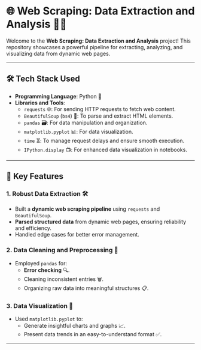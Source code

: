 # 🌐 Web Scraping: Data Extraction and Analysis 🕵️‍♂️

Welcome to the **Web Scraping: Data Extraction and Analysis** project! This repository showcases a powerful pipeline for extracting, analyzing, and visualizing data from dynamic web pages. 

---

## 🛠️ Tech Stack Used

- **Programming Language**: Python 🐍  
- **Libraries and Tools**:
  - `requests` 🌐: For sending HTTP requests to fetch web content.  
  - `BeautifulSoup` (`bs4`) 🥣: To parse and extract HTML elements.  
  - `pandas` 🗃️: For data manipulation and organization.  
  - `matplotlib.pyplot` 📊: For data visualization.  
  - `time` ⏳: To manage request delays and ensure smooth execution.  
  - `IPython.display` 📺: For enhanced data visualization in notebooks.  

---

## 🚀 Key Features

### 1. **Robust Data Extraction** 🛠️  
   - Built a **dynamic web scraping pipeline** using `requests` and `BeautifulSoup`.  
   - **Parsed structured data** from dynamic web pages, ensuring reliability and efficiency.  
   - Handled edge cases for better error management.  

### 2. **Data Cleaning and Preprocessing** 🧹  
   - Employed `pandas` for:  
     - **Error checking** 🔍.  
     - Cleaning inconsistent entries 🗑️.  
     - Organizing raw data into meaningful structures 📋.  

### 3. **Data Visualization** 🎨  
   - Used `matplotlib.pyplot` to:  
     - Generate insightful charts and graphs 📈.  
     - Present data trends in an easy-to-understand format ✅.  

---
